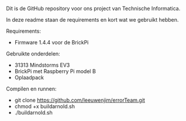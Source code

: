 Dit is de GitHub repository voor ons project van Technische Informatica. 

In deze readme staan de requirements en kort wat we gebruikt hebben.

Requirements:
  - Firmware 1.4.4 voor de BrickPi

Gebruikte onderdelen:
  - 31313 Mindstorms EV3
  - BrickPi met Raspberry Pi model B
  - Oplaadpack

Compilen en runnen:
  - git clone https://github.com/leeuwenjim/errorTeam.git
  - chmod +x buildarnold.sh
  - ./buildarnold.sh
